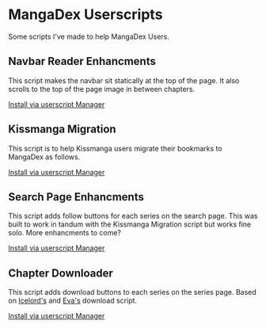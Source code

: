 # MangaDex Userscripts

Some scripts I've made to help MangaDex Users.

## Navbar Reader Enhancments
This script makes the navbar sit statically at the top of the page. It also scrolls to the top of the page image in between chapters.

<a href="https://github.com/Hajile-Haji/mangadex-scripts/raw/master/navbar-reader-enhancements.user.js" target="_blank">Install via userscript Manager</a>

## Kissmanga Migration
This script is to help Kissmanga users migrate their bookmarks to MangaDex as follows.

<a href="https://github.com/Hajile-Haji/mangadex-scripts/raw/master/kissmanga-migration.user.js" target="_blank">Install via userscript Manager</a>

## Search Page Enhancments
This script adds follow buttons for each series on the search page. This was built to work in tandum with the Kissmanga Migration script but works fine solo. More enhancments to come?

<a href="https://github.com/Hajile-Haji/mangadex-scripts/raw/master/search-page-enhancements.user.js" target="_blank">Install via userscript Manager</a>

## Chapter Downloader
This script adds download buttons to each series on the series page.  Based on [Icelord's](https://github.com/xicelord/mangadex-scripts) and [Eva's](https://github.com/ewasion) download script.

<a href="https://github.com/Hajile-Haji/mangadex-scripts/raw/master/chapter-downloader.user.js" target="_blank">Install via userscript Manager</a>
